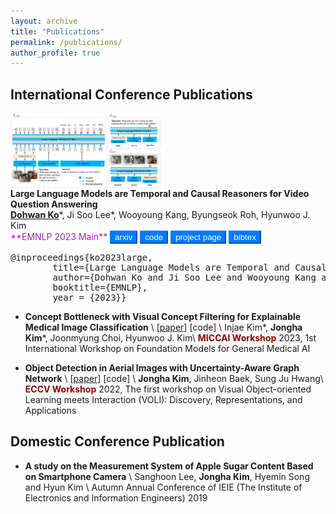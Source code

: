 ```yaml
---
layout: archive
title: "Publications"
permalink: /publications/
author_profile: true
---
```


## International Conference Publications
<div class="row">
	<div class="col-xs-10 col-sm-4 col-md-4" style="height:120px">
		<a class="thumbnail"><img src="../images/flipped_vqa.png" height="100%" alt="VidChapters-7M: Video Chapters at Scale"></a>
	</div>
  <div class="col-xs-12 col-sm-8 col-md-8">
    <strong>Large Language Models are Temporal and Causal Reasoners for Video Question Answering</strong> <br>
    <u><strong>Dohwan Ko</strong></u>*, Ji Soo Lee*, Wooyoung Kang, Byungseok Roh, Hyunwoo J. Kim<br>
    <span style="color:#9628b8;">**EMNLP 2023 Main**</span>
    <a href="https://arxiv.org/abs/2310.15747"><button type="button" style="color: #fff; background-color: #007bff; border-color: #007bff;" class="btn btn-primary btn-sm">arxiv</button></a>
    <a href="https://github.com/antoyang/VidChapters"><button type="button" style="color: #fff; background-color: #007bff; border-color: #007bff;" class="btn btn-primary btn-sm">code</button></a>
    <a href="vidchapters.html"><button type="button" style="color: #fff; background-color: #007bff; border-color: #007bff;" class="btn btn-primary btn-sm">project page</button></a>
    <button type="button" style="color: #fff; background-color: #007bff; border-color: #007bff;" class="btn btn-primary btn-sm" data-toggle="collapse" data-target="#bibtex9">bibtex</button>
      <div id="bibtex9" class="collapse">
        <pre><tt>@inproceedings{ko2023large,
        title={Large Language Models are Temporal and Causal Reasoners for Video Question Answering},
        author={Dohwan Ko and Ji Soo Lee and Wooyoung Kang and Byungseok Roh and Hyunwoo J. Kim},
        booktitle={EMNLP},
        year = {2023}}</tt></pre>
      </div>
    <span></span>
  </div>
</div>

- **Concept Bottleneck with Visual Concept Filtering for Explainable Medical Image Classification** \\
[[paper]](https://arxiv.org/abs/2308.11920) [code] \\
Injae Kim\*, <b>Jongha Kim</b>\*, Joonmyung Choi, Hyunwoo J. Kim\\
<span style="color:darkred">**MICCAI Workshop**</span> 2023, 1st International Workshop on Foundation Models for General Medical AI

- **Object Detection in Aerial Images with Uncertainty-Aware Graph Network** \\
[[paper]](https://arxiv.org/abs/2208.10781) [code] \\
<b>Jongha Kim</b>, Jinheon Baek, Sung Ju Hwang\\
<span style="color:darkred">**ECCV Workshop**</span> 2022, The first workshop on Visual Object-oriented Learning meets Interaction (VOLI): Discovery, Representations, and Applications

## Domestic Conference Publication
- **A study on the Measurement System of Apple Sugar Content Based on Smartphone Camera** \\
Sanghoon Lee, <b>Jongha Kim</b>, Hyemin Song and Hyun Kim \\
Autumn Annual Conference of IEIE (The Institute of Electronics and Information Engineers) 2019